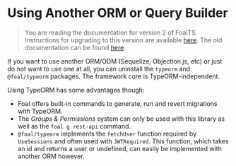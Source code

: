 # Using Another ORM or Query Builder

> You are reading the documentation for version 2 of FoalTS. Instructions for upgrading to this version are available [here](../upgrade-to-v2/index.md). The old documentation can be found [here](https://github.com/FoalTS/foal/tree/v1.x/docs).

If you want to use another ORM/ODM (Sequelize, Objection.js, etc) or just do not want to use one at all, you can uninstall the `typeorm` and `@foal/typeorm` packages. The framework core is TypeORM-independent.

Using TypeORM has some advantages though:
- Foal offers built-in commands to generate, run and revert migrations with TypeORM.
- The *Groups & Permissions* system can only be used with this library as well as the `foal g rest-api` command.
- `@foal/typeorm` implements the `fetchUser` function required by `UseSessions` and often used with `JWTRequired`. This function, which takes an id and returns a user or undefined, can easily be implemented with another ORM however.
